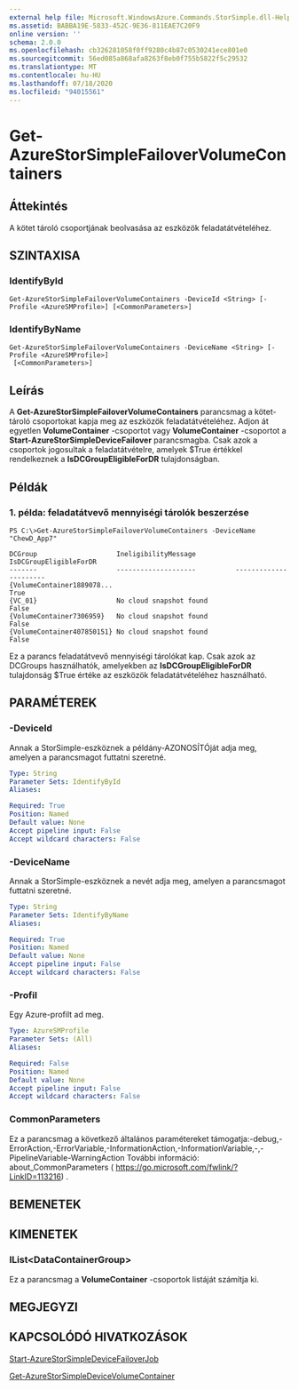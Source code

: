 ```yaml
---
external help file: Microsoft.WindowsAzure.Commands.StorSimple.dll-Help.xml
ms.assetid: BABBA19E-5833-452C-9E36-811EAE7C20F9
online version: ''
schema: 2.0.0
ms.openlocfilehash: cb326281058f0ff9280c4b87c0530241ece801e0
ms.sourcegitcommit: 56ed085a868afa8263f8eb0f755b5822f5c29532
ms.translationtype: MT
ms.contentlocale: hu-HU
ms.lasthandoff: 07/18/2020
ms.locfileid: "94015561"
---
```

# Get-AzureStorSimpleFailoverVolumeContainers

## Áttekintés
A kötet tároló csoportjának beolvasása az eszközök feladatátvételéhez.

## SZINTAXISA

### IdentifyById
```
Get-AzureStorSimpleFailoverVolumeContainers -DeviceId <String> [-Profile <AzureSMProfile>] [<CommonParameters>]
```

### IdentifyByName
```
Get-AzureStorSimpleFailoverVolumeContainers -DeviceName <String> [-Profile <AzureSMProfile>]
 [<CommonParameters>]
```

## Leírás
A **Get-AzureStorSimpleFailoverVolumeContainers** parancsmag a kötet-tároló csoportokat kapja meg az eszközök feladatátvételéhez.
Adjon át egyetlen **VolumeContainer** -csoportot vagy **VolumeContainer** -csoportot a **Start-AzureStorSimpleDeviceFailover** parancsmagba.
Csak azok a csoportok jogosultak a feladatátvételre, amelyek $True értékkel rendelkeznek a **IsDCGroupEligibleForDR** tulajdonságban.

## Példák

### 1. példa: feladatátvevő mennyiségi tárolók beszerzése
```
PS C:\>Get-AzureStorSimpleFailoverVolumeContainers -DeviceName "ChewD_App7"

DCGroup                    IneligibilityMessage          IsDCGroupEligibleForDR
-------                    --------------------          ----------------------
{VolumeContainer1889078...                                                 True
{VC_01}                    No cloud snapshot found                        False
{VolumeContainer7306959}   No cloud snapshot found                        False
{VolumeContainer407850151} No cloud snapshot found                        False
```

Ez a parancs feladatátvevő mennyiségi tárolókat kap.
Csak azok az DCGroups használhatók, amelyekben az **IsDCGroupEligibleForDR** tulajdonság $True értéke az eszközök feladatátvételéhez használható.

## PARAMÉTEREK

### -DeviceId
Annak a StorSimple-eszköznek a példány-AZONOSÍTÓját adja meg, amelyen a parancsmagot futtatni szeretné.

```yaml
Type: String
Parameter Sets: IdentifyById
Aliases: 

Required: True
Position: Named
Default value: None
Accept pipeline input: False
Accept wildcard characters: False
```

### -DeviceName
Annak a StorSimple-eszköznek a nevét adja meg, amelyen a parancsmagot futtatni szeretné.

```yaml
Type: String
Parameter Sets: IdentifyByName
Aliases: 

Required: True
Position: Named
Default value: None
Accept pipeline input: False
Accept wildcard characters: False
```

### -Profil
Egy Azure-profilt ad meg.

```yaml
Type: AzureSMProfile
Parameter Sets: (All)
Aliases: 

Required: False
Position: Named
Default value: None
Accept pipeline input: False
Accept wildcard characters: False
```

### CommonParameters
Ez a parancsmag a következő általános paramétereket támogatja:-debug,-ErrorAction,-ErrorVariable,-InformationAction,-InformationVariable,-,-PipelineVariable-WarningAction További információ: about_CommonParameters ( https://go.microsoft.com/fwlink/?LinkID=113216) .

## BEMENETEK

## KIMENETEK

### IList\<DataContainerGroup\>
Ez a parancsmag a **VolumeContainer** -csoportok listáját számítja ki.

## MEGJEGYZI

## KAPCSOLÓDÓ HIVATKOZÁSOK

[Start-AzureStorSimpleDeviceFailoverJob](./Start-AzureStorSimpleDeviceFailoverJob.md)

[Get-AzureStorSimpleDeviceVolumeContainer](./Get-AzureStorSimpleDeviceVolumeContainer.md)


